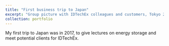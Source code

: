 ```yaml
---
title: "First business trip to Japan"
excerpt: "Group picture with IDTechEx colleagues and customers, Tokyo 2017<br/><img src='/images/IMG-20170304-WA0003.jpg'>"
collection: portfolio
---
```


My first trip to Japan was in 2017, to give lectures on energy storage and meet potential clients for IDTechEx.